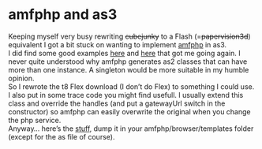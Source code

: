 <!--
  id: 296
  date: 2007-04-15
  modified: 2020-06-01
  slug: amfphp-and-as3
  type: post
  excerpt: <p>Keeping myself very busy rewriting cubejunky to a Flash (=papervision3d) equivalent I got a bit stuck on wanting to implement amfphp in as3. I did find some good examples here and here that got me going again. I never quite understood why amfphp generates as2 classes that can have more than one instance. A singleton [&hellip;]</p>
  categories: code, backend, work, ActionScript
  tags: amfphp
  inCv: 
  inPortfolio: 
  dateFrom: 
  dateTo: 
-->

# amfphp and as3

<p>Keeping myself very busy rewriting <del>cubejunky</del> to a Flash (=<del data-href="http://www.papervision3d.org" target="pv3d">papervision3d</del>) equivalent I got a bit stuck on wanting to implement <a href="http://www.amfphp.org/" target="ap">amfphp</a> in as3.<br />
I did find some good examples <a href="http://www.oscartrelles.com/archives/as3_flash_remoting_example" target="ot">here</a> and <a href="http://t8design.com/weblogs/?p=14" target="t8d">here</a> that got me going again. I never quite understood why amfphp generates as2 classes that can have more than one instance. A singleton would be more suitable in my humble opinion.<br />
So I rewrote the t8 Flex download (I don&#8217;t do Flex) to something I could use. I also put in some trace code you might find usefull. I usually extend this class and override the handles (and put a gatewayUrl switch in the constructor) so amfphp can easily overwrite the original when you change the php service.<br />
Anyway&#8230; here&#8217;s the <a href="https://res.cloudinary.com/dn1rmdjs5/image/upload/v1566568756/rv/amfphp_as3.zip">stuff</a>, dump it in your amfphp/browser/templates folder (except for the as file of course).</p>
